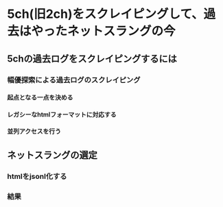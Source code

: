 # 5ch(旧2ch)をスクレイピングして、過去はやったネットスラングの今

## 5chの過去ログをスクレイピングするには

### 幅優探索による過去ログのスクレイピング

#### 起点となる一点を決める

#### レガシーなhtmlフォーマットに対応する

#### 並列アクセスを行う

## ネットスラングの選定

### htmlをjsonl化する

### 結果
